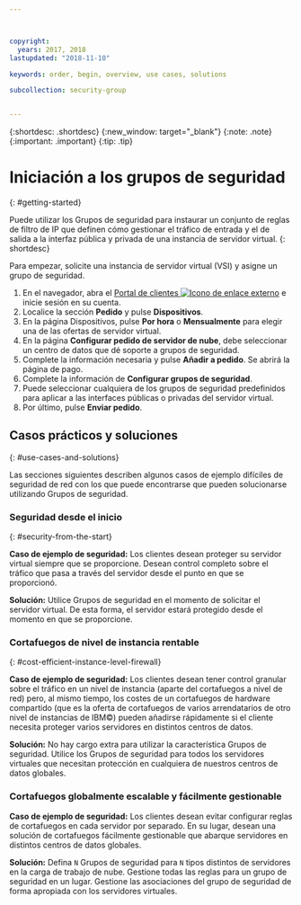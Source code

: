 ```yaml
---



copyright:
  years: 2017, 2018
lastupdated: "2018-11-10"

keywords: order, begin, overview, use cases, solutions

subcollection: security-group


---
```


{:shortdesc: .shortdesc}
{:new_window: target="_blank"}
{:note: .note}
{:important: .important}
{:tip: .tip}

# Iniciación a los grupos de seguridad
{: #getting-started}

Puede utilizar los Grupos de seguridad para instaurar un conjunto de reglas de filtro de IP que definen cómo gestionar el tráfico de entrada y el de salida a la interfaz pública y privada de una instancia de servidor virtual.
{: shortdesc}

Para empezar, solicite una instancia de servidor virtual (VSI) y asigne un grupo de seguridad.

1. En el navegador, abra el [Portal de clientes ![Icono de enlace externo](../../icons/launch-glyph.svg "Icono de enlace externo")](https://cloud.ibm.com/classic) e inicie sesión en su cuenta.
2. Localice la sección **Pedido** y pulse **Dispositivos**.
3. En la página Dispositivos, pulse **Por hora** o **Mensualmente** para elegir una de las ofertas de servidor virtual.
4. En la página **Configurar pedido de servidor de nube**, debe seleccionar un centro de datos que dé soporte a grupos de seguridad.
5. Complete la información necesaria y pulse **Añadir a pedido**. Se abrirá la página de pago.
6. Complete la información de **Configurar grupos de seguridad**.
7. Puede seleccionar cualquiera de los grupos de seguridad predefinidos para aplicar a las interfaces públicas o privadas del servidor virtual.
8. Por último, pulse **Enviar pedido**.

## Casos prácticos y soluciones
{: #use-cases-and-solutions}

Las secciones siguientes describen algunos casos de ejemplo difíciles de seguridad de red con los que puede encontrarse que pueden solucionarse utilizando Grupos de seguridad.

### Seguridad desde el inicio
{: #security-from-the-start}

**Caso de ejemplo de seguridad:** Los clientes desean proteger su servidor virtual siempre que se proporcione. Desean control completo sobre el tráfico que pasa a través del servidor desde el punto en que se proporcionó.

**Solución:** Utilice Grupos de seguridad en el momento de solicitar el servidor virtual. De esta forma, el servidor estará protegido desde el momento en que se proporcione.

### Cortafuegos de nivel de instancia rentable
{: #cost-efficient-instance-level-firewall}

**Caso de ejemplo de seguridad:** Los clientes desean tener control granular sobre el tráfico en un nivel de instancia (aparte del cortafuegos a nivel de red) pero, al mismo tiempo, los costes de un cortafuegos de hardware compartido (que es la oferta de cortafuegos de varios arrendatarios de otro nivel de instancias de IBM©) pueden añadirse rápidamente si el cliente necesita proteger varios servidores en distintos centros de datos.

**Solución:** No hay cargo extra para utilizar la característica Grupos de seguridad. Utilice los Grupos de seguridad para todos los servidores virtuales que necesitan protección en cualquiera de nuestros centros de datos globales.

### Cortafuegos globalmente escalable y fácilmente gestionable
**Caso de ejemplo de seguridad:** Los clientes desean evitar configurar reglas de cortafuegos en cada servidor por separado. En su lugar, desean una solución de cortafuegos fácilmente gestionable que abarque servidores en distintos centros de datos globales.

**Solución:** Defina `N` Grupos de seguridad para `N` tipos distintos de servidores en la carga de trabajo de nube. Gestione todas las reglas para un grupo de seguridad en un lugar. Gestione las asociaciones del grupo de seguridad de forma apropiada con los servidores virtuales.
